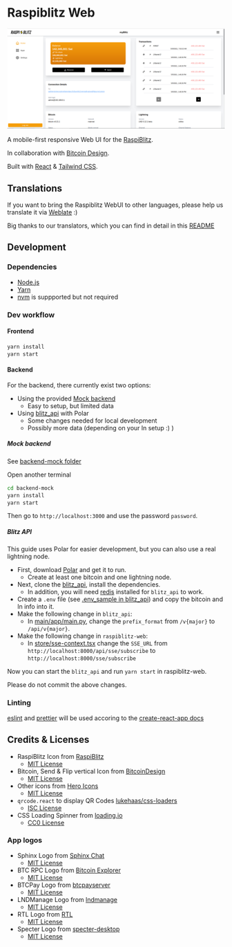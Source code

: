 # Raspiblitz Web

![Raspiblitz Dashboard](images/blitz_home.png)

A mobile-first responsive Web UI for the [RaspiBlitz](https://github.com/rootzoll/raspiblitz).

In collaboration with [Bitcoin Design](https://bitcoin.design/).

Built with [React](https://reactjs.org/) & [Tailwind CSS](https://tailwindcss.com/).

## Translations

If you want to bring the Raspiblitz WebUI to other languages, please help us translate it via [Weblate](https://hosted.weblate.org/projects/raspiblitz-web/translations/) :)

Big thanks to our translators, which you can find in detail in this [README](src/i18n/README.md)

## Development

### Dependencies

- [Node.js](https://nodejs.org/en/download/)
- [Yarn](https://classic.yarnpkg.com/en/docs/install/)
- [nvm](https://github.com/nvm-sh/nvm#intro) is suppported but not required

### Dev workflow

#### Frontend

```sh
yarn install
yarn start
```

#### Backend

For the backend, there currently exist two options:

- Using the provided [Mock backend](#mock-backend)
  - Easy to setup, but limited data
- Using [blitz_api](#blitz-api) with Polar
  - Some changes needed for local development
  - Possibly more data (depending on your ln setup :) )

##### Mock backend

See [backend-mock folder](./backend-mock)

Open another terminal

```sh
cd backend-mock
yarn install
yarn start
```

Then go to `http://localhost:3000` and use the password `password`.

##### Blitz API

This guide uses Polar for easier development, but you can also use a real lightning node.

- First, download [Polar](https://lightningpolar.com/) and get it to run.
  - Create at least one bitcoin and one lightning node.
- Next, clone the [blitz_api](https://github.com/fusion44/blitz_api), install the dependencies.
  - In addition, you will need [redis](https://redis.io/) installed for `blitz_api` to work.
- Create a `.env` file (see [.env_sample in blitz_api](https://github.com/fusion44/blitz_api/blob/main/.env_sample)) and copy the bitcoin and ln info into it.
- Make the following change in `blitz_api`:
  - In [main/app/main.py](https://github.com/fusion44/blitz_api/blob/main/app/main.py#L48), change the `prefix_format` from `/v{major}` to `/api/v{major}`.
- Make the following change in `raspiblitz-web`:
  - In [store/sse-context.tsx](./src/store/sse-context.tsx) change the `SSE_URL` from `http://localhost:8000/api/sse/subscribe` to `http://localhost:8000/sse/subscribe`

Now you can start the `blitz_api` and run `yarn start` in raspiblitz-web.

Please do not commit the above changes.

### Linting

[eslint](https://eslint.org) and [prettier](https://prettier.io) will be used accoring to the [create-react-app docs](https://create-react-app.dev/docs/setting-up-your-editor)

## Credits & Licenses

- RaspiBlitz Icon from [RaspiBlitz](https://github.com/rootzoll/raspiblitz)
  - [MIT License](https://github.com/rootzoll/raspiblitz/blob/v1.7/LICENSE)
- Bitcoin, Send & Flip vertical Icon from [BitcoinDesign](https://github.com/bitcoindesign/bitcoin-icons)
  - [MIT License](https://github.com/BitcoinDesign/Bitcoin-Icons/blob/main/LICENSE)
- Other icons from [Hero Icons](https://heroicons.com/)
  - [MIT License](https://github.com/tailwindlabs/heroicons/blob/master/LICENSE)
- `qrcode.react` to display QR Codes [lukehaas/css-loaders](https://github.com/zpao/qrcode.react)
  - [ISC License](https://github.com/zpao/qrcode.react/blob/master/LICENSE)
- CSS Loading Spinner from [loading.io](https://loading.io/css/)
  - [CC0 License](https://loading.io/css/)

### App logos

- Sphinx Logo from [Sphinx Chat](https://sphinx.chat/)
  - [MIT License](https://github.com/stakwork/sphinx-relay/blob/master/LICENSE)
- BTC RPC Logo from [Bitcoin Explorer](https://bitcoinexplorer.org)
  - [MIT License](https://github.com/janoside/btc-rpc-explorer)
- BTCPay Logo from [btcpayserver](https://github.com/btcpayserver/btcpayserver)
  - [MIT License](https://github.com/btcpayserver/btcpayserver/blob/master/LICENSE)
- LNDManage Logo from [lndmanage](https://github.com/bitromortac/lndmanage)
  - [MIT License](https://github.com/bitromortac/lndmanage/blob/master/LICENSE)
- RTL Logo from [RTL](https://github.com/Ride-The-Lightning/RTL)
  - [MIT License](https://github.com/Ride-The-Lightning/RTL/blob/master/LICENSE)
- Specter Logo from [specter-desktop](https://github.com/cryptoadvance/specter-desktop)
  - [MIT License](https://github.com/cryptoadvance/specter-desktop/blob/master/LICENSE)
